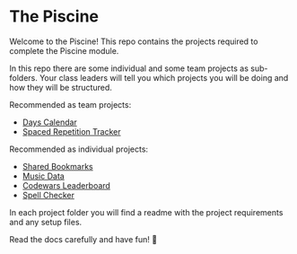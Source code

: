 # The Piscine

Welcome to the Piscine! This repo contains the projects required to complete the Piscine module.

In this repo there are some individual and some team projects as sub-folders. Your class leaders will tell you which projects you will be doing and how they will be structured.

Recommended as team projects:

- [Days Calendar](./Project-Days-Calendar)
- [Spaced Repetition Tracker](./Project-Spaced-Repetition-Tracker)

Recommended as individual projects:

- [Shared Bookmarks](./Project-Shared-Bookmarks)
- [Music Data](./Project-Music-Data)
- [Codewars Leaderboard](./Project-Codewars-Leaderboard)
- [Spell Checker](./Project-Spell-Checker)

In each project folder you will find a readme with the project requirements and any setup files.

Read the docs carefully and have fun! 🚀

